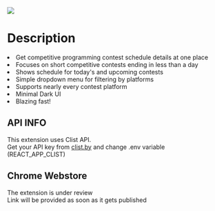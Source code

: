 <div style={{
    display:"flex",
    flexFlow:"row wrap",
     justifyContent:"space-between"
     }}>
<img src="https://drive.google.com/uc?id=1m6ldrxX_6-PLuaKL_qvEBTC73A63MyP7" />
  </div>

# Description
<li> 
Get competitive programming contest schedule details at one place </li>
<li>Focuses on short competitive contests ending in less than a day</li>
<li> Shows schedule for today's and upcoming contests </li>
<li> Simple dropdown menu for filtering by platforms </li>
<li> Supports nearly every contest platform </li>
<li> Minimal Dark UI </li>
<li> Blazing fast! </li>

## API INFO
This extension uses Clist API.<br/>
Get your API key from [clist.by](https://clist.by/api/v2/doc/) and change .env variable (REACT_APP_CLIST)<br/>

## Chrome Webstore 
The extension is under review  <br/>
Link will be provided as soon as it gets published


